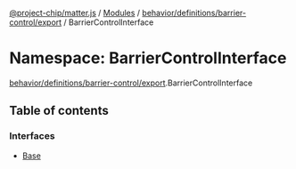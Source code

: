 [@project-chip/matter.js](../README.md) / [Modules](../modules.md) / [behavior/definitions/barrier-control/export](behavior_definitions_barrier_control_export.md) / BarrierControlInterface

# Namespace: BarrierControlInterface

[behavior/definitions/barrier-control/export](behavior_definitions_barrier_control_export.md).BarrierControlInterface

## Table of contents

### Interfaces

- [Base](../interfaces/behavior_definitions_barrier_control_export.BarrierControlInterface.Base.md)
